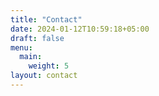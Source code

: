 ```yaml
---
title: "Contact"
date: 2024-01-12T10:59:18+05:00
draft: false
menu:
  main:
    weight: 5
layout: contact
---
```


